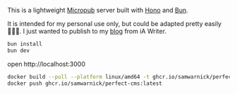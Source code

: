 This is a lightweight [Micropub](https://indieweb.org/Micropub) server built with [Hono](https://hono.dev) and [Bun](https://bun.sh).

It is intended for my personal use only, but could be adapted pretty easily 🤷🏻‍♂️. I just wanted to publish to my [blog](https://samwarnick) from iA Writer.

```sh
bun install
bun dev
```

open http://localhost:3000

```sh
docker build --pull --platform linux/amd64 -t ghcr.io/samwarnick/perfect-cms .
docker push ghcr.io/samwarnick/perfect-cms:latest
```
